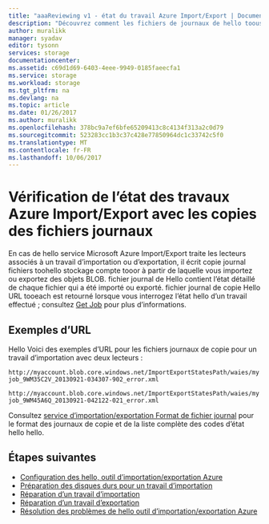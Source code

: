 ```yaml
---
title: "aaaReviewing v1 - état du travail Azure Import/Export | Documents Microsoft"
description: "Découvrez comment les fichiers de journaux de hello toouse créés lorsque hello importation ou travail d’exportation a été exécutée état de hello toosee de tâche d’importation/exportation hello."
author: muralikk
manager: syadav
editor: tysonn
services: storage
documentationcenter: 
ms.assetid: c69d1d69-6403-4eee-9949-0185faeecfa1
ms.service: storage
ms.workload: storage
ms.tgt_pltfrm: na
ms.devlang: na
ms.topic: article
ms.date: 01/26/2017
ms.author: muralikk
ms.openlocfilehash: 378bc9a7ef6bfe65209413c8c4134f313a2c0d79
ms.sourcegitcommit: 523283cc1b3c37c428e77850964dc1c33742c5f0
ms.translationtype: MT
ms.contentlocale: fr-FR
ms.lasthandoff: 10/06/2017
---
```

# <a name="reviewing-azure-importexport-job-status-with-copy-log-files"></a>Vérification de l’état des travaux Azure Import/Export avec les copies des fichiers journaux
En cas de hello service Microsoft Azure Import/Export traite les lecteurs associés à un travail d’importation ou d’exportation, il écrit copie journal fichiers toohello stockage compte tooor à partir de laquelle vous importez ou exportez des objets BLOB. fichier journal de Hello contient l’état détaillé de chaque fichier qui a été importé ou exporté. fichier journal de copie Hello URL tooeach est retourné lorsque vous interrogez l’état hello d’un travail effectué ; consultez [Get Job](/rest/api/storageservices/Get-Job3) pour plus d’informations.  

## <a name="example-urls"></a>Exemples d’URL

Hello Voici des exemples d’URL pour les fichiers journaux de copie pour un travail d’importation avec deux lecteurs :  
  
 `http://myaccount.blob.core.windows.net/ImportExportStatesPath/waies/myjob_9WM35C2V_20130921-034307-902_error.xml`  
  
 `http://myaccount.blob.core.windows.net/ImportExportStatesPath/waies/myjob_9WM45A6Q_20130921-042122-021_error.xml`  
  
 Consultez [service d’importation/exportation Format de fichier journal](storage-import-export-file-format-log.md) pour le format des journaux de copie et de la liste complète des codes d’état hello hello.  
  
## <a name="next-steps"></a>Étapes suivantes
 
 * [Configuration des hello, outil d’importation/exportation Azure](storage-import-export-tool-setup-v1.md)   
 * [Préparation des disques durs pour un travail d’importation](storage-import-export-tool-preparing-hard-drives-import-v1.md)   
 * [Réparation d’un travail d’importation](storage-import-export-tool-repairing-an-import-job-v1.md)   
 * [Réparation d’un travail d’exportation](storage-import-export-tool-repairing-an-export-job-v1.md)   
 * [Résolution des problèmes de hello outil d’importation/exportation Azure](storage-import-export-tool-troubleshooting-v1.md)
